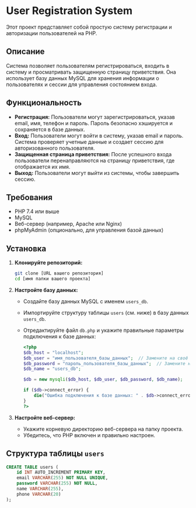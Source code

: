 # User Registration System

Этот проект представляет собой простую систему регистрации и авторизации пользователей на PHP.

## Описание

Система позволяет пользователям регистрироваться, входить в систему и просматривать защищенную страницу приветствия. Она использует базу данных MySQL для хранения информации о пользователях и сессии для управления состоянием входа.

## Функциональность

*   **Регистрация:** Пользователи могут зарегистрироваться, указав email, имя, телефон и пароль. Пароль безопасно хэшируется и сохраняется в базе данных.
*   **Вход:** Пользователи могут войти в систему, указав email и пароль. Система проверяет учетные данные и создает сессию для авторизованного пользователя.
*   **Защищенная страница приветствия:** После успешного входа пользователи перенаправляются на страницу приветствия, где отображается их имя.
*   **Выход:** Пользователи могут выйти из системы, чтобы завершить сессию.

## Требования

*   PHP 7.4 или выше
*   MySQL
*   Веб-сервер (например, Apache или Nginx)
*   phpMyAdmin (опционально, для управления базой данных)

## Установка

1.  **Клонируйте репозиторий:**

    ```bash
    git clone [URL вашего репозитория]
    cd [имя папки вашего проекта]
    ```

2.  **Настройте базу данных:**

    *   Создайте базу данных MySQL с именем `users_db`.
    *   Импортируйте структуру таблицы `users` (см. ниже) в базу данных `users_db`.
    *   Отредактируйте файл `db.php` и укажите правильные параметры подключения к базе данных:

        ```php
        <?php
        $db_host = "localhost";
        $db_user = "имя_пользователя_базы_данных";  // Замените на своё имя пользователя
        $db_password = "пароль_пользователя_базы_данных";  // Замените на свой пароль
        $db_name = "users_db";

        $db = new mysqli($db_host, $db_user, $db_password, $db_name);

        if ($db->connect_error) {
            die("Ошибка подключения к базе данных: " . $db->connect_error);
        }
        ?>
        ```

3.  **Настройте веб-сервер:**

    *   Укажите корневую директорию веб-сервера на папку проекта.
    *   Убедитесь, что PHP включен и правильно настроен.

## Структура таблицы `users`

```sql
CREATE TABLE users (
    id INT AUTO_INCREMENT PRIMARY KEY,
    email VARCHAR(255) NOT NULL UNIQUE,
    password VARCHAR(255) NOT NULL,
    name VARCHAR(255),
    phone VARCHAR(20)
);
